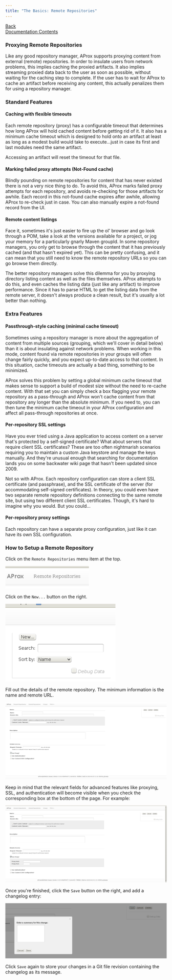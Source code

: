 ```yaml
---
title: "The Basics: Remote Repositories"
---
```


[Back](repos-groups.html)<br/>
[Documentation Contents](index.html)

### Proxying Remote Repositories

Like any good repository manager, AProx supports proxying content from external (remote) repositories. In order to insulate users from network problems, this implies caching the proxied artifacts. It also implies streaming proxied data back to the user as soon as possible, without waiting for the caching step to complete. If the user has to wait for AProx to cache an artifact before receiving any content, this actually penalizes them for using a repository manager.

### Standard Features

#### Caching with flexible timeouts

Each remote repository (proxy) has a configurable timeout that determines how long AProx will hold cached content before getting rid of it. It also has a minimum cache timeout which is designed to hold onto an artifact at least as long as a modest build would take to execute...just in case its first and last modules need the same artifact. 

Accessing an artifact will reset the timeout for that file.

#### Marking failed proxy attempts (Not-Found cache)

Blindly pounding on remote repositories for content that has never existed there is not a very nice thing to do. To avoid this, AProx marks failed proxy attempts for each repository, and avoids re-checking for those artifacts for awhile. Each record in this not-found cache expires after awhile, allowing AProx to re-check just in case. You can also manually expire a not-found record from the UI.
 
#### Remote content listings

Face it, sometimes it's just easier to fire up the ol' browser and go look through a POM, take a look at the versions available for a project, or jog your memory for a particularly gnarly Maven groupId. In some repository managers, you only get to browse through the content that it has previously cached (and that hasn't expired yet). This can be pretty confusing, and it can mean that you still need to know the remote repository URLs so you can go browse them directly.

The better repository managers solve this dilemma for you by proxying directory listing content as well as the files themselves. AProx attempts to do this, and even caches the listing data (just like any artifact) to improve performance. Since it has to parse HTML to get the listing data from the remote server, it doesn't always produce a clean result, but it's usually a lot better than nothing.

### Extra Features

#### Passthrough-style caching (minimal cache timeout)

Sometimes using a repository manager is more about the aggregation of content from multiple sources (grouping, which we'll cover in detail below) than it is about insulating against network problems. When working in this mode, content found via remote repositories in your groups will often change fairly quickly, and you expect up-to-date access to that content. In this situation, cache timeouts are actually a bad thing, something to be minimized. 

AProx solves this problem by setting a global minimum cache timeout that makes sense to support a build of modest size without the need to re-cache content. With that set you can simply check a box flagging your remote repository as a pass-through and AProx won't cache content from that repository any longer than the absolute minimum. If you need to, you can then tune the minimum cache timeout in your AProx configuration and affect all pass-through repositories at once.

#### Per-repository SSL settings

Have you ever tried using a Java application to access content on a server that's protected by a self-signed certificate? What about servers that require client SSL certificates? These are too often nightmarish scenarios requiring you to maintain a custom Java keystore and manage the keys manually. And they're unusual enough that searching for documentation lands you on some backwater wiki page that hasn't been updated since 2009.

Not so with AProx. Each repository configuration can store a client SSL certificate (and passphrase), and the SSL certificate of the server (for accommodating self-signed certificates). In theory, you could even have two separate remote repository definitions connecting to the same remote site, but using two different client SSL certificates. Though, it's hard to imagine why you would. But you could...

#### Per-repository proxy settings

Each repository can have a separate proxy configuration, just like it can have its own SSL configuration.

### How to Setup a Remote Repository

Click on the `Remote Repositories` menu item at the top.

  ![Remote Repositories menu](grabs/remote-repo-menuitem.png)

Click on the `New...` button on the right.

  ![Remote Repository Control Panel](grabs/remote-repo-ctlpanel.png)

Fill out the details of the remote repository. The minimum information is the name and remote URL. 

  [![New Remote Repo Basics](grabs/remote-repo-creation.png)](grabs/remote-repo-creation.png)

Keep in mind that the relevant fields for advanced features like proxying, SSL, and authentication will become visible when you check the corresponding box at the bottom of the page. For example:

  [![New Remote Repo with Proxy](grabs/remote-repo-creation-proxy.png)](grabs/remote-repo-creation-proxy.png)

Once you're finished, click the `Save` button on the right, and add a changelog entry:

  [![New Remote Repo Changelog](grabs/remote-repo-changelog.png)](grabs/remote-repo-changelog.png)

Click `Save` again to store your changes in a Git file revision containing the changelog as its message.
